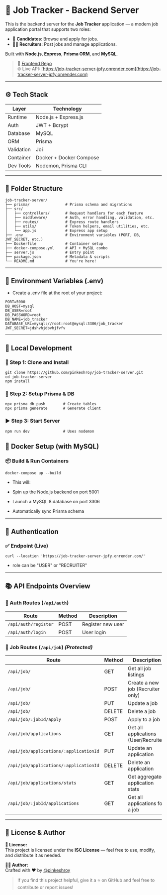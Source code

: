 # 🧾 Job Tracker - Backend Server

This is the backend server for the **Job Tracker** application — a modern job application portal that supports two roles:

- 👤 **Candidates**: Browse and apply for jobs.
- 🧑‍💼 **Recruiters**: Post jobs and manage applications.

Built with **Node.js**, **Express**, **Prisma ORM**, and **MySQL**.

> 🔗 [Frontend Repo](https://github.com/pinkeshroy/job-tracker)  
> 🌐 Live API: [https://job-tracker-server-jpfy.onrender.com](https://job-tracker-server-jpfy.onrender.com)


---

## ⚙️ Tech Stack

| Layer       | Technology                   |
|-------------|------------------------------|
| Runtime     | Node.js + Express.js         |
| Auth        | JWT + Bcrypt                 |
| Database    | MySQL                        |
| ORM         | Prisma                       |
| Validation  | Joi                          |
| Container   | Docker + Docker Compose      |
| Dev Tools   | Nodemon, Prisma CLI          |

---

## 📁 Folder Structure

```
job-tracker-server/
├── prisma/                # Prisma schema and migrations
├── src/
│   ├── controllers/       # Request handlers for each feature
│   ├── middleware/        # Auth, error handling, validation, etc.
│   ├── routes/            # Express route handlers
│   ├── utils/             # Token helpers, email utilities, etc.
│   └── app.js             # Express app setup
├── .env                   # Environment variables (PORT, DB, JWT_SECRET, etc.)
├── Dockerfile             # Container setup
├── docker-compose.yml     # API + MySQL combo
├── server.js              # Entry point
├── package.json           # Metadata & scripts
└── README.md              # You're here!
```
---

## 🌱 Environment Variables (.env)
- Create a .env file at the root of your project:
```
PORT=5000
DB_HOST=mysql
DB_USER=root
DB_PASSWORD=root
DB_NAME=job_tracker
DATABASE_URL=mysql://root:root@mysql:3306/job_tracker
JWT_SECRET=jdshvhjdbvhjfvfv
```
---

## 🚀 Local Development

### 🔧 Step 1: Clone and Install
```
git clone https://github.com/pinkeshroy/job-tracker-server.git
cd job-tracker-server
npm install
```

### 🔌 Step 2: Setup Prisma & DB
```
npx prisma db push        # Create tables
npx prisma generate       # Generate client
```
### ▶️ Step 3: Start Server
```
npm run dev               # Uses nodemon
```
## 🐳 Docker Setup (with MySQL)
### 📦 Build & Run Containers
```
docker-compose up --build
```

* This will:

- Spin up the Node.js backend on port 5001

- Launch a MySQL 8 database on port 3306

- Automatically sync Prisma schema

---

## 🔐 Authentication

### ✅ Endpoint (Live)

```
curl --location 'https://job-tracker-server-jpfy.onrender.com/'
```
* role can be "USER" or "RECRUITER"
  
---

## 📚 API Endpoints Overview

### 🔐 Auth Routes (`/api/auth`)
| Route                  | Method | Description           |
|------------------------|--------|-----------------------|
| `/api/auth/register`   | POST   | Register new user     |
| `/api/auth/login`      | POST   | User login            |

### 💼 Job Routes (`/api/job`) _(Protected)_
| Route                                         | Method | Description                            |
|----------------------------------------------|--------|----------------------------------------|
| `/api/job/`                                   | GET    | Get all job listings                   |
| `/api/job/`                                   | POST   | Create a new job (Recruiter only)      |
| `/api/job/`                                   | PUT    | Update a job                           |
| `/api/job/`                                   | DELETE | Delete a job                           |
| `/api/job/:jobId/apply`                       | POST   | Apply to a job                         |
| `/api/job/applications`                       | GET    | Get all applications (User/Recruiter)  |
| `/api/job/applications/:applicationId`        | PUT    | Update an application                  |
| `/api/job/applications/:applicationId`        | DELETE | Delete an application                  |
| `/api/job/applications/stats`                 | GET    | Get aggregated application stats       |
| `/api/job/:jobId/applications`                | GET    | Get all applications for a job         |

---

## 👥 License & Author

**📄 License:**  
This project is licensed under the **ISC License** — feel free to use, modify, and distribute it as needed.

**🧑‍💻 Author:**  
Crafted with ❤️ by [@pinkeshroy](https://github.com/pinkeshroy)

> If you find this project helpful, give it a ⭐️ on GitHub and feel free to contribute or report issues!
